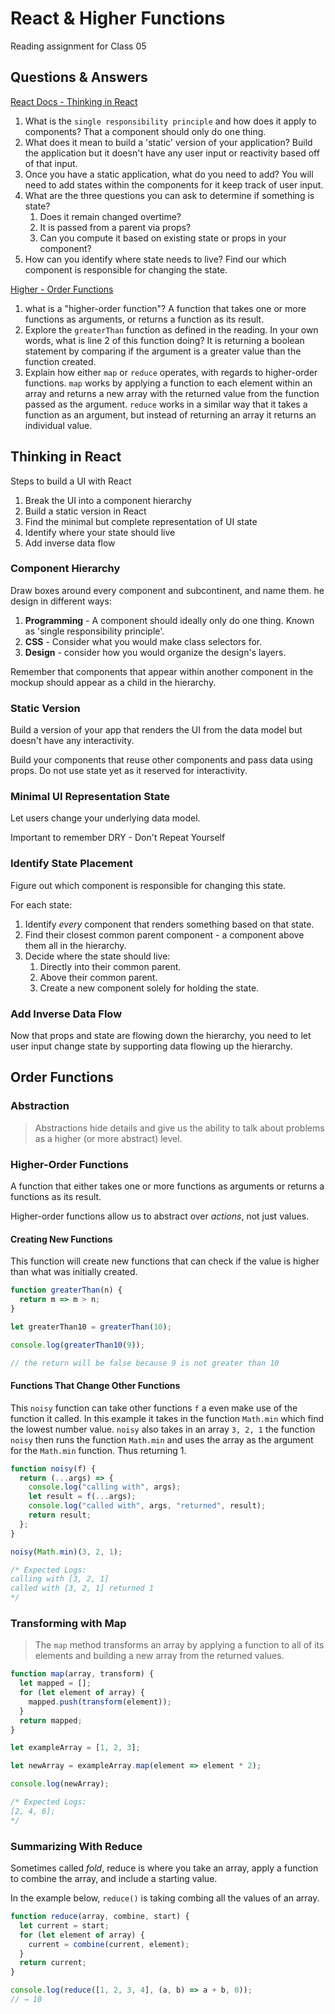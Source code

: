 # React & Higher Functions

Reading assignment for Class 05

## Questions & Answers

[React Docs - Thinking in React](https://react.dev/learn/thinking-in-react)

1. What is the `single responsibility principle` and how does it apply to components? That a component should only do one thing.
2. What does it mean to build a 'static' version of your application? Build the application but it doesn't have any user input or reactivity based off of that input.
3. Once you have a static application, what do you need to add? You will need to add states within the components for it keep track of user input.
4. What are the three questions you can ask to determine if something is state?
    1. Does it remain changed overtime?
    2. It is passed from a parent via props?
    3. Can you compute it based on existing state or props in your component?
5. How can you identify where state needs to live? Find our which component is responsible for changing the state.

[Higher - Order Functions](https://eloquentjavascript.net/05_higher_order.html#h_xxCc98lOBK)

1. what is a "higher-order function"? A function that takes one or more functions as arguments, or returns a function as its result.
2. Explore the `greaterThan` function as defined in the reading. In your own words, what is line 2 of this function doing? It is returning a boolean statement by comparing if the argument is a greater value than the function created.
3. Explain how either `map` or `reduce` operates, with regards to higher-order functions. `map` works by applying a function to each element within an array and returns a new array with the returned value from the function passed as the argument. `reduce` works in a similar way that it takes a function as an argument, but instead of returning an array it returns an individual value.

## Thinking in React

Steps to build a UI with React

1. Break the UI into a component hierarchy
2. Build a static version in React
3. Find the minimal but complete representation of UI state
4. Identify where your state should live
5. Add inverse data flow

### Component Hierarchy

Draw boxes around every component and subcontinent, and name them.
he design in different ways:

1. **Programming** - A component should ideally only do one thing. Known as 'single responsibility principle'.
2. **CSS** - Consider what you would make class selectors for.
3. **Design** - consider how you would organize the design's layers.

Remember that components that appear within another component in the mockup should appear as a child in the hierarchy.

### Static Version

Build a version of your app that renders the UI from the data model but doesn't have any interactivity.

Build your components that reuse other components and pass data using props. Do not use state yet as it reserved for interactivity.

### Minimal UI Representation State

Let users change your underlying data model.

Important to remember DRY - Don't Repeat Yourself

### Identify State Placement

Figure out which component is responsible for changing this state.

For each state:

1. Identify *every* component that renders something based on that state.
2. Find their closest common parent component - a component above them all in the hierarchy.
3. Decide where the state should live:
    1. Directly into their common parent.
    2. Above their common parent.
    3. Create a new component solely for holding the state.

### Add Inverse Data Flow

Now that props and state are flowing down the hierarchy, you need to let user input change state by supporting data flowing up the hierarchy.

## Order Functions

### Abstraction

> Abstractions hide details and give us the ability to talk about problems as a higher (or more abstract) level.

### Higher-Order Functions

A function that either takes one or more functions as arguments or returns a functions as its result.

Higher-order functions allow us to abstract over *actions*, not just values.

#### Creating New Functions

This function will create new functions that can check if the value is higher than what was initially created.

``` JavaScript
function greaterThan(n) {
  return m => m > n;
}

let greaterThan10 = greaterThan(10);

console.log(greaterThan10(9));

// the return will be false because 9 is not greater than 10
```

#### Functions That Change Other Functions

This `noisy` function can take other functions `f` a even make use of the function it called. In this example it takes in the function `Math.min` which find the lowest number value. `noisy` also takes in an array `3, 2, 1` the function `noisy` then runs the function `Math.min` and uses the array as the argument for the `Math.min` function. Thus returning 1.

``` JavaScript
function noisy(f) {
  return (...args) => {
    console.log("calling with", args);
    let result = f(...args);
    console.log("called with", args, "returned", result);
    return result;
  };
}

noisy(Math.min)(3, 2, 1);

/* Expected Logs:
calling with [3, 2, 1]
called with [3, 2, 1] returned 1
*/

```

### Transforming with Map

> The `map` method transforms an array by applying a function to all of its elements and building a new array from the returned values.

``` JavaScript
function map(array, transform) {
  let mapped = [];
  for (let element of array) {
    mapped.push(transform(element));
  }
  return mapped;
}

let exampleArray = [1, 2, 3];

let newArray = exampleArray.map(element => element * 2);

console.log(newArray);

/* Expected Logs:
[2, 4, 6];
*/
```

### Summarizing With Reduce

Sometimes called *fold*, reduce is where you take an array, apply a function to combine the array, and include a starting value.

In the example below, `reduce()` is taking combing all the values of an array.

``` JavaScript
function reduce(array, combine, start) {
  let current = start;
  for (let element of array) {
    current = combine(current, element);
  }
  return current;
}

console.log(reduce([1, 2, 3, 4], (a, b) => a + b, 0));
// → 10
```
